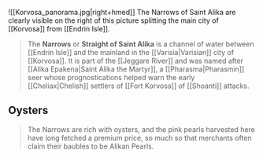 ![[Korvosa_panorama.jpg|right+hmed]] 
 The Narrows of Saint Alika are clearly visible on the right of this picture splitting the main city of [[Korvosa]] from [[Endrin Isle]].
> The **Narrows** or **Straight of Saint Alika** is a channel of water between [[Endrin Isle]] and the mainland in the [[Varisia|Varisian]] city of [[Korvosa]]. It is part of the [[Jeggare River]] and was named after [[Alika Epakena|Saint Alika the Martyr]], a [[Pharasma|Pharasmin]] seer whose prognostications helped warn the early [[Cheliax|Chelish]] settlers of [[Fort Korvosa]] of [[Shoanti]] attacks.


## Oysters

> The Narrows are rich with oysters, and the pink pearls harvested here have long fetched a premium price, so much so that merchants often claim their baubles to be Alikan Pearls.








